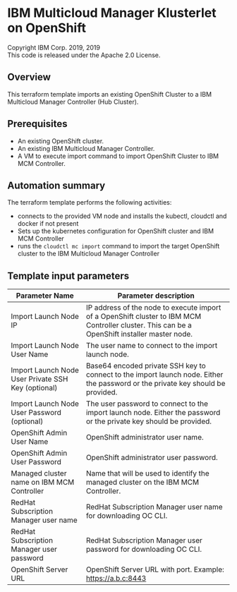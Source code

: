 # IBM Multicloud Manager Klusterlet on OpenShift
Copyright IBM Corp. 2019, 2019 \
This code is released under the Apache 2.0 License.

## Overview
 This terraform template imports an existing OpenShift Cluster to a IBM Multicloud Manager Controller (Hub Cluster).

## Prerequisites
* An existing OpenShift cluster.
* An existing IBM Multicloud Manager Controller.
* A VM to execute import command to import OpenShift Cluster to IBM MCM Controller.

## Automation summary
The terraform template performs the following activities:
* connects to the provided VM node and installs the kubectl, cloudctl and docker if not present 
* Sets up the kubernetes configuration for OpenShift cluster and IBM MCM Controller
* runs the `cloudctl mc import` command to import the target OpenShift cluster to the IBM Multicloud Manager Controller

## Template input parameters
Parameter Name                                        | Parameter description
------------------------------------------------------|------------------------------------------------------------------
Import Launch Node IP| IP address of the node to execute import of a OpenShift cluster to IBM MCM Controller cluster. This can be a OpenShift installer master node.
Import Launch Node User Name | The user name to connect to the import launch node.
Import Launch Node User Private SSH Key (optional)| Base64 encoded private SSH key to connect to the import launch node. Either the password or the private key should be provided.
Import Launch Node User Password (optional)| The user password to connect to the import launch node. Either the password or the private key should be provided.
OpenShift Admin User Name | OpenShift administrator user name.
OpenShift Admin User Password | OpenShift administrator user password.
Managed cluster name on IBM MCM Controller | Name that will be used to identify the managed cluster on the IBM MCM Controller.
RedHat Subscription Manager user name | RedHat Subscription Manager user name for downloading OC CLI.
RedHat Subscription Manager user password | RedHat Subscription Manager user password for downloading OC CLI.
OpenShift Server URL | OpenShift Server URL with port. Example: https://a.b.c:8443
